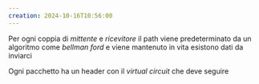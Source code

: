 ```yaml
---
creation: 2024-10-16T10:56:00
---
```

Per ogni coppia di *mittente* e *ricevitore* il path viene predeterminato da un algoritmo come *bellman ford* e viene mantenuto in vita esistono dati da inviarci 

Ogni pacchetto ha un header con il *virtual circuit* che deve seguire